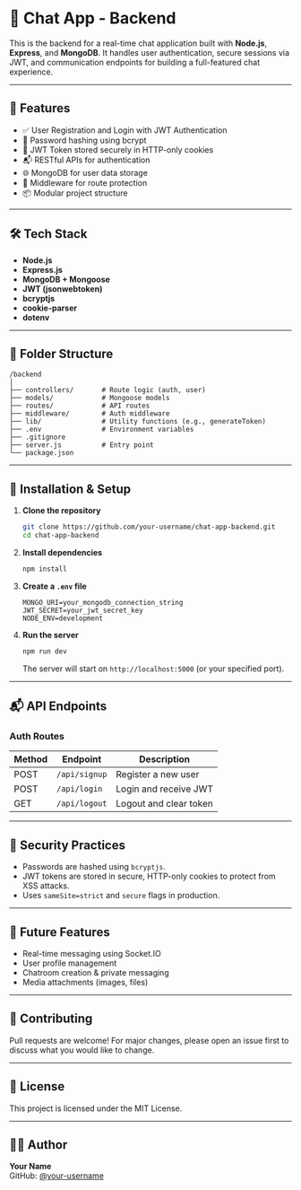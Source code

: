 # 💬 Chat App - Backend

This is the backend for a real-time chat application built with **Node.js**, **Express**, and **MongoDB**. It handles user authentication, secure sessions via JWT, and communication endpoints for building a full-featured chat experience.

---

## 🚀 Features

- ✅ User Registration and Login with JWT Authentication
- 🔐 Password hashing using bcrypt
- 🍪 JWT Token stored securely in HTTP-only cookies
- 📬 RESTful APIs for authentication
- 🌐 MongoDB for user data storage
- 🔄 Middleware for route protection
- 📦 Modular project structure

---

## 🛠️ Tech Stack

- **Node.js**
- **Express.js**
- **MongoDB + Mongoose**
- **JWT (jsonwebtoken)**
- **bcryptjs**
- **cookie-parser**
- **dotenv**

---

## 📁 Folder Structure

```
/backend
│
├── controllers/       # Route logic (auth, user)
├── models/            # Mongoose models
├── routes/            # API routes
├── middleware/        # Auth middleware
├── lib/               # Utility functions (e.g., generateToken)
├── .env               # Environment variables
├── .gitignore
├── server.js          # Entry point
└── package.json
```

---

## 🔧 Installation & Setup

1. **Clone the repository**
   ```bash
   git clone https://github.com/your-username/chat-app-backend.git
   cd chat-app-backend
   ```

2. **Install dependencies**
   ```bash
   npm install
   ```

3. **Create a `.env` file**
   ```
   MONGO_URI=your_mongodb_connection_string
   JWT_SECRET=your_jwt_secret_key
   NODE_ENV=development
   ```

4. **Run the server**
   ```bash
   npm run dev
   ```

   The server will start on `http://localhost:5000` (or your specified port).

---

## 📬 API Endpoints

### Auth Routes

| Method | Endpoint        | Description         |
|--------|------------------|---------------------|
| POST   | `/api/signup`   | Register a new user |
| POST   | `/api/login`    | Login and receive JWT |
| GET    | `/api/logout`   | Logout and clear token |

---

## 🔐 Security Practices

- Passwords are hashed using `bcryptjs`.
- JWT tokens are stored in secure, HTTP-only cookies to protect from XSS attacks.
- Uses `sameSite=strict` and `secure` flags in production.

---

## 📌 Future Features

- Real-time messaging using Socket.IO
- User profile management
- Chatroom creation & private messaging
- Media attachments (images, files)

---

## 🙌 Contributing

Pull requests are welcome! For major changes, please open an issue first to discuss what you would like to change.

---

## 📄 License

This project is licensed under the MIT License.

---

## 🧑‍💻 Author

**Your Name**  
GitHub: [@your-username](https://github.com/your-username)
